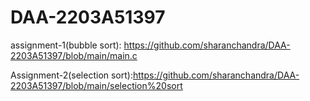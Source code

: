 # DAA-2203A51397

assignment-1(bubble sort): https://github.com/sharanchandra/DAA-2203A51397/blob/main/main.c

Assignment-2(selection sort):https://github.com/sharanchandra/DAA-2203A51397/blob/main/selection%20sort
